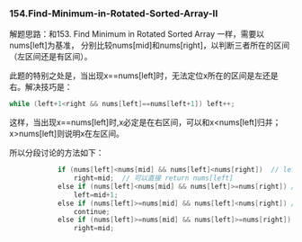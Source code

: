 ### 154.Find-Minimum-in-Rotated-Sorted-Array-II

解题思路：和153. Find Minimum in Rotated Sorted Array 一样，需要以nums[left]为基准， 分别比较nums[mid]和nums[right]，以判断三者所在的区间（左区间还是有区间）。

此题的特别之处是，当出现x==nums[left]时，无法定位x所在的区间是左还是右。解决技巧是：
```cpp
while (left+1<right && nums[left]==nums[left+1]) left++;
```
这样，当出现x==nums[left]时,x必定是在右区间，可以和x<nums[left]归并；x>nums[left]则说明x在左区间。

所以分段讨论的方法如下：
```cpp
            if (nums[left]<nums[mid] && nums[left]<nums[right])  // left,mid,right同在一个区间
                right=mid;  // 可以直接 return nums[left]
            else if (nums[left]<nums[mid] && nums[left]>=nums[right]) // left,mid在左区间，right在右区间
                left=mid+1;
            else if (nums[left]>=nums[mid] && nums[left]<nums[right]) // mid在右区间,right在左区间，不可能
                continue;
            else if (nums[left]>=nums[mid] && nums[left]>=nums[right]) // left在左区间，mid,right在右区间
                right=mid;   
```
